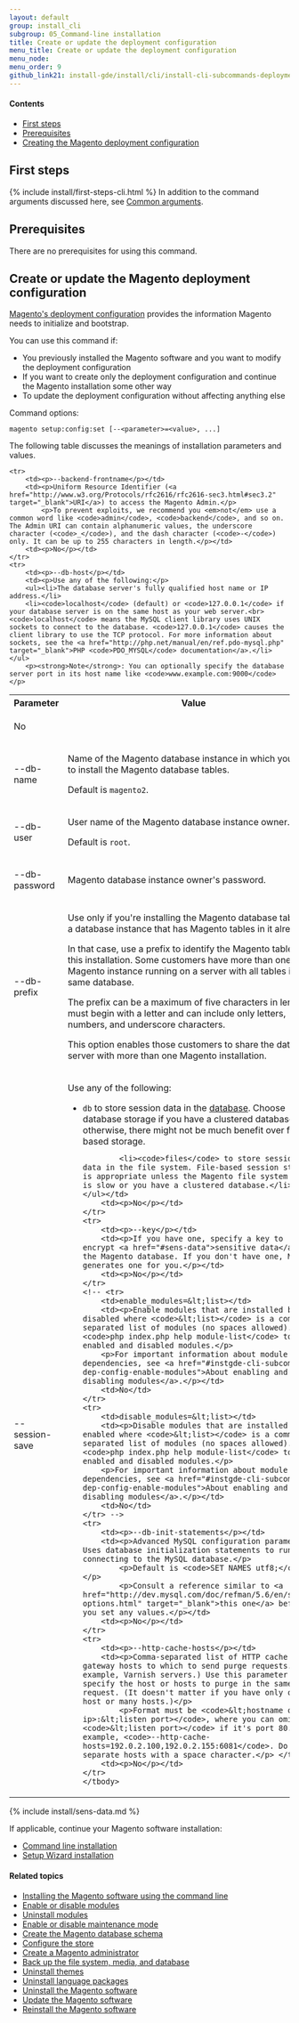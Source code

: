 ```yaml
---
layout: default
group: install_cli 
subgroup: 05_Command-line installation
title: Create or update the deployment configuration
menu_title: Create or update the deployment configuration
menu_node: 
menu_order: 9
github_link21: install-gde/install/cli/install-cli-subcommands-deployment.md
---
```



#### Contents

*	<a href="#instgde-cli-before">First steps</a>
*	<a href="#instgde-cli-subcommands-configphp-prereq">Prerequisites</a>
*	<a href="#instgde-cli-subcommands-configphp">Creating the Magento deployment configuration</a>

<h2 id="instgde-cli-before">First steps</h2>
{% include install/first-steps-cli.html %}
In addition to the command arguments discussed here, see <a href="{{ site.gdeurl21 }}install-gde/install/cli/install-cli-subcommands.html#instgde-cli-subcommands-common">Common arguments</a>.

<h2 id="instgde-cli-subcommands-configphp-prereq">Prerequisites</h2>
There are no prerequisites for using this command.
  
<h2 id="instgde-cli-subcommands-configphp">Create or update the Magento deployment configuration</h2>
<a href="{{ site.gdeurl21 }}config-guide/config/config-php.html">Magento's deployment configuration</a> provides the information Magento needs to initialize and bootstrap.

You can use this command if:

*	You previously installed the Magento software and you want to modify the deployment configuration
*	If you want to create only the deployment configuration and continue the Magento installation some other way
*	To update the deployment configuration without affecting anything else

Command options:

	magento setup:config:set [--<parameter>=<value>, ...]

The following table discusses the meanings of installation parameters and values. 

<table>
	<col width="25%">
	<col width="65%">
	<col width="10%">
	<tbody>
		<tr>
			<th>Parameter</th>
			<th>Value</th>
			<th>Required?</th>
		</tr>
		
	<tr>
		<td><p>--backend-frontname</p></td>
		<td><p>Uniform Resource Identifier (<a href="http://www.w3.org/Protocols/rfc2616/rfc2616-sec3.html#sec3.2" target="_blank">URI</a>) to access the Magento Admin.</p>
			<p>To prevent exploits, we recommend you <em>not</em> use a common word like <code>admin</code>, <code>backend</code>, and so on. The Admin URI can contain alphanumeric values, the underscore character (<code>_</code>), and the dash character (<code>-</code>) only. It can be up to 255 characters in length.</p></td>
		<td><p>No</p></td>
	</tr>
	<tr>
		<td><p>--db-host</p></td>
		<td><p>Use any of the following:</p>
		<ul><li>The database server's fully qualified host name or IP address.</li>
		<li><code>localhost</code> (default) or <code>127.0.0.1</code> if your database server is on the same host as your web server.<br><code>localhost</code> means the MySQL client library uses UNIX sockets to connect to the database. <code>127.0.0.1</code> causes the client library to use the TCP protocol. For more information about sockets, see the <a href="http://php.net/manual/en/ref.pdo-mysql.php" target="_blank">PHP <code>PDO_MYSQL</code> documentation</a>.</li></ul>
		<p><strong>Note</strong>: You can optionally specify the database server port in its host name like <code>www.example.com:9000</code></p>
</td>
		<td><p>No</p></td>
	</tr>
	<tr>
		<td><p>--db-name</p></td>
		<td><p>Name of the Magento database instance in which you want to install the Magento database tables.</p>
			<p>Default is <code>magento2</code>.</p></td>
		<td><p>No</p></td>
	</tr>
	<tr>
		<td><p>--db-user</p></td>
		<td><p>User name of the Magento database instance owner.</p>
			<p>Default is <code>root</code>.</p></td>
		<td><p>No</p></td>
	</tr>
	<tr>
		<td><p>--db-password</p></td>
		<td><p>Magento database instance owner's password.</p></td>
		<td><p>No</p></td>
	</tr>
	<tr>
		<td><p>--db-prefix</p></td>
		<td><p>Use only if you're installing the Magento database tables in a database instance that has Magento tables in it already.</p>
		<p>In that case, use a prefix to identify the Magento tables for this installation. Some customers have more than one Magento instance running on a server with all tables in the same database.</p>
		<p>The prefix can be a maximum of five characters in length. It must begin with a letter and can include only letters, numbers, and underscore characters.</p>
		<p>This option enables those customers to share the database server with more than one Magento installation.</p></td>
		<td><p>No</p></td>
	</tr>
	<tr>
		<td><p>--session-save</p></td>
		<td><p>Use any of the following:</p>
		<ul><li><code>db</code> to store session data in the <a href="{{ site.gdeurl21 }}config-guide/database/database.html">database</a>. Choose database storage if you have a clustered database; otherwise, there might not be much benefit over file-based storage.</li>
			
			<li><code>files</code> to store session data in the file system. File-based session storage is appropriate unless the Magento file system access is slow or you have a clustered database.</li>
	</ul></td>
		<td><p>No</p></td>
	</tr>
	<tr>
		<td><p>--key</p></td>
		<td><p>If you have one, specify a key to encrypt <a href="#sens-data">sensitive data</a> in the Magento database. If you don't have one, Magento generates one for you.</p></td>
		<td><p>No</p></td>
	</tr>
	<!-- <tr> 
		<td>enable_modules=&lt;list></td>
		<td><p>Enable modules that are installed but disabled where <code>&lt;list></code> is a comma-separated list of modules (no spaces allowed). Use <code>php index.php help module-list</code> to list enabled and disabled modules.</p>
		<p>For important information about module dependencies, see <a href="#instgde-cli-subcommands-dep-config-enable-modules">About enabling and disabling modules</a>.</p></td>
		<td>No</td>
	</tr>
	<tr>
		<td>disable_modules=&lt;list></td>
		<td><p>Disable modules that are installed and enabled where <code>&lt;list></code> is a comma-separated list of modules (no spaces allowed). Use <code>php index.php help module-list</code> to list enabled and disabled modules.</p>
		<p>For important information about module dependencies, see <a href="#instgde-cli-subcommands-dep-config-enable-modules">About enabling and disabling modules</a>.</p></td>
		<td>No</td>
	</tr> -->
	<tr>
		<td><p>--db-init-statements</p></td>
		<td><p>Advanced MySQL configuration parameter. Uses database initialization statements to run when connecting to the MySQL database.</p>
			<p>Default is <code>SET NAMES utf8;</code>.</p> 
			<p>Consult a reference similar to <a href="http://dev.mysql.com/doc/refman/5.6/en/server-options.html" target="_blank">this one</a> before you set any values.</p></td>
		<td><p>No</p></td>
	</tr>
	<tr>
		<td><p>--http-cache-hosts</p></td>
		<td><p>Comma-separated list of HTTP cache gateway hosts to which to send purge requests. (For example, Varnish servers.) Use this parameter to specify the host or hosts to purge in the same request. (It doesn't matter if you have only one host or many hosts.)</p>
			<p>Format must be <code>&lt;hostname or ip>:&lt;listen port></code>, where you can omit <code>&lt;listen port></code> if it's port 80. For example, <code>--http-cache-hosts=192.0.2.100,192.0.2.155:6081</code>. Do not separate hosts with a space character.</p> </td>
		<td><p>No</p></td>
	</tr>
	</tbody>
</table>

{% include install/sens-data.md %}

If applicable, continue your Magento software installation:

*	<a href="{{ site.gdeurl21 }}install-gde/install/cli/install-cli-install.html">Command line installation</a>
*	<a href="{{ site.gdeurl21 }}install-gde/install/install-web.html">Setup Wizard installation</a>

<!-- <h2 id="instgde-cli-subcommands-dep-config-enable-modules">About enabling and disabling modules</h2>
{% include install/enable-disable-modules.html %} -->

#### Related topics

*	<a href="{{ site.gdeurl21 }}install-gde/install/cli/install-cli-install.html">Installing the Magento software using the command line</a>
*	<a href="{{ site.gdeurl21 }}install-gde/install/cli/install-cli-subcommands-enable.html">Enable or disable modules</a>
*	<a href="{{ site.gdeurl21 }}install-gde/install/cli/install-cli-uninstall-mods.html">Uninstall modules</a>
*	<a href="{{ site.gdeurl21 }}install-gde/install/cli/install-cli-subcommands-maint.html">Enable or disable maintenance mode</a>
*	<a href="{{ site.gdeurl21 }}install-gde/install/cli/install-cli-subcommands-db.html">Create the Magento database schema</a>
*	<a href="{{ site.gdeurl21 }}install-gde/install/cli/install-cli-subcommands-store.html">Configure the store</a>
*	<a href="{{ site.gdeurl21 }}install-gde/install/cli/install-cli-subcommands-admin.html">Create a Magento administrator</a>
*	<a href="{{ site.gdeurl21 }}install-gde/install/cli/install-cli-backup.html">Back up the file system, media, and database</a>
*	<a href="{{ site.gdeurl21 }}install-gde/install/cli/install-cli-theme-uninstall.html">Uninstall themes</a>
*	<a href="{{ site.gdeurl21 }}install-gde/install/cli/install-cli-uninstall-langpk.html">Uninstall language packages</a>
*	<a href="{{ site.gdeurl21 }}install-gde/install/cli/install-cli-uninstall.html#instgde-install-uninstall">Uninstall the Magento software</a>
*	<a href="{{ site.gdeurl21 }}install-gde/install/cli/install-cli-uninstall.html#instgde-install-magento-update">Update the Magento software</a>
*	<a href="{{ site.gdeurl21 }}install-gde/install/cli/install-cli-uninstall.html#instgde-install-magento-reinstall">Reinstall the Magento software</a>

<!-- GLOSSARY -->

